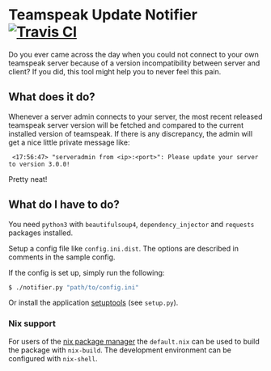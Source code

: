 # Teamspeak Update Notifier [![Travis CI](https://img.shields.io/travis/Gerschtli/teamspeak-update-notifier.svg?style=flat-square)](https://travis-ci.org/Gerschtli/teamspeak-update-notifier)

Do you ever came across the day when you could not connect to your own teamspeak server because of a version
incompatibility between server and client? If you did, this tool might help you to never feel this pain.

## What does it do?

Whenever a server admin connects to your server, the most recent released teamspeak server version will be fetched and
compared to the current installed version of teamspeak. If there is any discrepancy, the admin will get a nice little
private message like:
```
￼<17:56:47> "serveradmin from <ip>:<port>": Please update your server to version 3.0.0!
```

Pretty neat!

## What do I have to do?

You need `python3` with `beautifulsoup4`, `dependency_injector` and `requests` packages installed.

Setup a config file like `config.ini.dist`. The options are described in comments in the sample config.

If the config is set up, simply run the following:
```sh
$ ./notifier.py "path/to/config.ini"
```

Or install the application [setuptools](https://pypi.org/project/setuptools/) (see `setup.py`).

### Nix support

For users of the [nix package manager](https://nixos.org/nix/) the `default.nix` can be used to build the package with
`nix-build`. The development environment can be configured with `nix-shell`.
